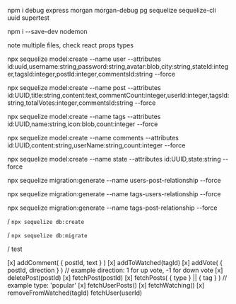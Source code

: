 npm i debug express morgan morgan-debug pg sequelize sequelize-cli uuid supertest

npm i --save-dev nodemon

note multiple files, check react props types

npx sequelize model:create --name user --attributes id:uuid,username:string,password:string,avatar:blob,city:string,stateId:integer,tagsId:integer,postId:integer,commentsId:string --force

npx sequelize model:create --name post --attributes id:UUID,title:string,content:text,commentCount:integer,userId:integer,tagsId:string,totalVotes:integer,commentsId:string --force

npx sequelize model:create --name tags --attributes id:UUID,name:string,icon:blob,count:integer --force

npx sequelize model:create --name comments --attributes id:UUID,content:string,userName:string,count:integer --force

npx sequelize model:create --name state --attributes id:UUID,state:string --force

npx sequelize migration:generate --name users-post-relationship --force

npx sequelize migration:generate --name tags-users-relationship --force

npx sequelize migration:generate --name tags-post-relationship --force

/ `npx sequelize db:create`

/ `npx sequelize db:migrate`

/ test 

[x] addComment( { postId, text } )
[x] addToWatched(tagId)
[x] addVote( { postId, direction } ) // example direction: 1 for up vote, -1 for down vote
[x] deletePost(postId)
[x] fetchPost(postId)
[x] fetchPosts( { type } || { tag } ) // example type: 'popular'
[x] fetchUserPosts()
[x] fetchWatching()
[x] removeFromWatched(tagId)
fetchUser(userId)